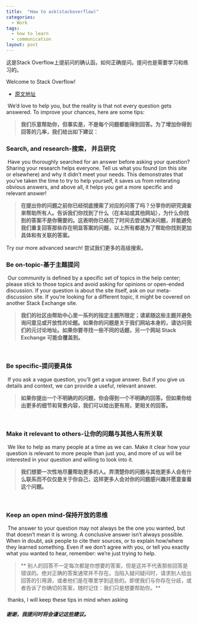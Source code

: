 ```yaml
---
title:  "How to ask(stackoverflow)"
categories:
  - Work
tags:
  - how to learn
  - communication
layout: post
---
```


这是Stack Overflow上提前问的确认函，如何正确提问。提问也是需要学习和练习的。

Welcome to Stack Overflow!

* [原文地址](https://stackoverflow.com/questions/ask/advice?)


​
We’d love to help you, but the reality is that not every question gets answered. To improve your chances, here are some tips:
> **我们乐意帮助你，但事实是，不是每个问题都能得到回答。为了增加你得到回答的几率，我们给出如下建议：**
​

### Search, and research-搜索， 并且研究
​
Have you thoroughly searched for an answer before asking your question? Sharing your research helps everyone. Tell us what you found (on this site or elsewhere) and why it didn’t meet your needs. This demonstrates that you’ve taken the time to try to help yourself, it saves us from reiterating obvious answers, and above all, it helps you get a more specific and relevant answer!
> **在提出你的问题之前你已经彻底搜索了对应的问答了吗？分享你的研究调查来帮助所有人。告诉我们你找到了什么（在本站或其他网站），为什么你找到的答案不是你需要的。这表明你已经花了时间去尝试解决问题，并能避免我们重复回答那些存在明显答案的问题，以上所有都是为了帮助你找到更加具体和有关联的答案。**
​

Try our more advanced search!
尝试我们更多的高级搜索。
​
### Be on-topic-基于主题提问
​
Our community is defined by a specific set of topics in the help center; please stick to those topics and avoid asking for opinions or open-ended discussion. If your question is about the site itself, ask on our meta-discussion site. If you’re looking for a different topic, it might be covered on another Stack Exchange site.
> **我们的社区由帮助中心里一系列的指定主题所限定；请紧随这些主题并避免询问意见或开放性的论题。如果你的问题是关于我们网站本身的，请访问我们的元讨论地址。如果你要寻找一些不同的话题，另一个网站 Stack Exchange 可能会覆盖到。**

​
### Be specific-提问要具体
​
If you ask a vague question, you’ll get a vague answer. But if you give us details and context, we can provide a useful, relevant answer.
> **如果你提出一个不明确的的问题，你会得到一个不明确的回答。但如果你给出更多的细节和背景内容，我们可以给出更有用，更相关的回答。**

​
### Make it relevant to others-让你的问题与其他人有所关联
​
We like to help as many people at a time as we can. Make it clear how your question is relevant to more people than just you, and more of us will be interested in your question and willing to look into it.
> **我们想要一次性地尽量帮助更多的人。弄清楚你的问题与其他更多人会有什么联系而不仅仅是关于你自己，这样更多人会对你的问题感兴趣并愿意查看这个问题。**

​
### Keep an open mind-保持开放的思维
​
The answer to your question may not always be the one you wanted, but that doesn’t mean it is wrong. A conclusive answer isn’t always possible. When in doubt, ask people to cite their sources, or to explain how/where they learned something. Even if we don’t agree with you, or tell you exactly what you wanted to hear, remember: we’re just trying to help.
> ** 别人的回答不一定每次都是你想要的答案，但是这并不代表那些回答是错误的。绝对正确的答案通常并不存在。当陷入疑问疑问时，请求别人给出回答的引用源，或者他们是在哪里学到这些的。即使我们与你存在分歧，或者告诉了你确切的答案，随时记住：我们只是想要帮助你。**

​
thanks, I will keep these tips in mind when asking
##### 谢谢，我提问时将会谨记这些建议。
